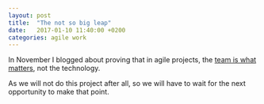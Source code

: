 ```yaml
---
layout: post
title:  "The not so big leap"
date:   2017-01-10 11:40:00 +0200
categories: agile work
---
```


In November I blogged about proving that in agile projects, the [team is what matters](/2016/11/team-above-tech), not the technology.

As we will not do this project after all, so we will have to wait for the next opportunity to make that point.